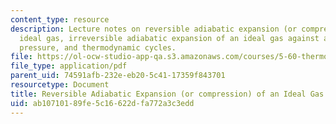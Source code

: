 ```yaml
---
content_type: resource
description: Lecture notes on reversible adiabatic expansion (or compression) of an
  ideal gas, irreversible adiabatic expansion of an ideal gas against a constant external
  pressure, and thermodynamic cycles.
file: https://ol-ocw-studio-app-qa.s3.amazonaws.com/courses/5-60-thermodynamics-kinetics-spring-2008/ab10710189fe5c16622dfa772a3c3edd_lec_5.pdf
file_type: application/pdf
parent_uid: 74591afb-232e-eb20-5c41-17359f843701
resourcetype: Document
title: Reversible Adiabatic Expansion (or compression) of an Ideal Gas
uid: ab107101-89fe-5c16-622d-fa772a3c3edd
---
```

